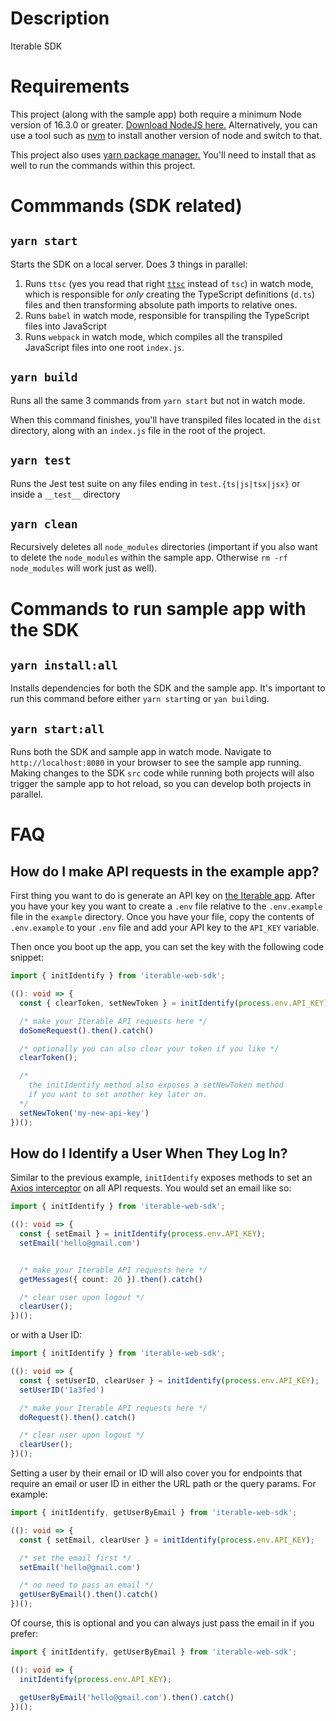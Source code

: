# Description

Iterable SDK

# Requirements

This project (along with the sample app) both require a minimum Node version of 16.3.0 or greater.
[Download NodeJS here.](https://nodejs.org/en/) Alternatively, you can use a tool such as 
[nvm](https://github.com/nvm-sh/nvm) to install another version of node and switch to that.

This project also uses [yarn package manager.](https://yarnpkg.com/getting-started/install) You'll
need to install that as well to run the commands within this project.

# Commmands (SDK related)

## `yarn start`

Starts the SDK on a local server. Does 3 things in parallel:

1. Runs `ttsc` (yes you read that right [`ttsc`](https://github.com/cevek/ttypescript) instead of `tsc`) in watch mode, which is responsible for _only_ creating the TypeScript
definitions (`d.ts`) files and then transforming absolute path imports to relative ones.
2. Runs `babel` in watch mode, responsible for transpiling the TypeScript files into JavaScript
3. Runs `webpack` in watch mode, which compiles all the transpiled JavaScript files into one root
`index.js`.

## `yarn build`

Runs all the same 3 commands from `yarn start` but not in watch mode.

When this command finishes, you'll have transpiled files located in the `dist` directory, along
with an `index.js` file in the root of the project.

## `yarn test`

Runs the Jest test suite on any files ending in `test.{ts|js|tsx|jsx}` or inside a `__test__` directory

## `yarn clean`

Recursively deletes all `node_modules` directories (important if you also want to delete the `node_modules` within the sample app. Otherwise `rm -rf node_modules` will work just as well).

# Commands to run sample app with the SDK

## `yarn install:all`

Installs dependencies for both the SDK and the sample app. It's important to run this command before either `yarn start`ing or `yan build`ing.

## `yarn start:all`

Runs both the SDK and sample app in watch mode. Navigate to `http://localhost:8080` in your browser to see the sample app running. Making changes to the SDK `src` code while running both projects will also trigger the sample app to hot reload, so you can
develop both projects in parallel.

# FAQ

## How do I make API requests in the example app?

First thing you want to do is generate an API key on [the Iterable app](https://app.iterable.com).
After you have your key you want to create a `.env` file relative to the `.env.example` file
in the `example` directory. Once you have your file, copy the contents of `.env.example` to
your `.env` file and add your API key to the `API_KEY` variable.

Then once you boot up the app, you can set the key with the following code snippet:

```ts
import { initIdentify } from 'iterable-web-sdk';

((): void => {
  const { clearToken, setNewToken } = initIdentify(process.env.API_KEY);

  /* make your Iterable API requests here */
  doSomeRequest().then().catch()

  /* optionally you can also clear your token if you like */
  clearToken();

  /* 
    the initIdentify method also exposes a setNewToken method 
    if you want to set another key later on.
  */
  setNewToken('my-new-api-key')
})();
```

## How do I Identify a User When They Log In?

Similar to the previous example, `initIdentify` exposes methods to set an [Axios interceptor](https://github.com/axios/axios#interceptors) on all API requests. You would set an email like so:

```ts
import { initIdentify } from 'iterable-web-sdk';

((): void => {
  const { setEmail } = initIdentify(process.env.API_KEY);
  setEmail('hello@gmail.com')


  /* make your Iterable API requests here */
  getMessages({ count: 20 }).then().catch()

  /* clear user upon logout */
  clearUser();
})();
```

or with a User ID:

```ts
import { initIdentify } from 'iterable-web-sdk';

((): void => {
  const { setUserID, clearUser } = initIdentify(process.env.API_KEY);
  setUserID('1a3fed')

  /* make your Iterable API requests here */
  doRequest().then().catch()

  /* clear user upon logout */
  clearUser();
})();
```

Setting a user by their email or ID will also cover you for endpoints that require an
email or user ID in either the URL path or the query params. For example:

```ts
import { initIdentify, getUserByEmail } from 'iterable-web-sdk';

((): void => {
  const { setEmail, clearUser } = initIdentify(process.env.API_KEY);

  /* set the email first */
  setEmail('hello@gmail.com')

  /* no need to pass an email */
  getUserByEmail().then().catch()
})();
```

Of course, this is optional and you can always just pass the email in if you prefer:

```ts
import { initIdentify, getUserByEmail } from 'iterable-web-sdk';

((): void => {
  initIdentify(process.env.API_KEY);

  getUserByEmail('hello@gmail.com').then().catch()
})();
```
